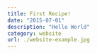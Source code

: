 ```yaml
---
title: First Recipe!
date: "2015-07-01"
description: "Hello World"
category: website
url: ./website-example.jpg
---
```

